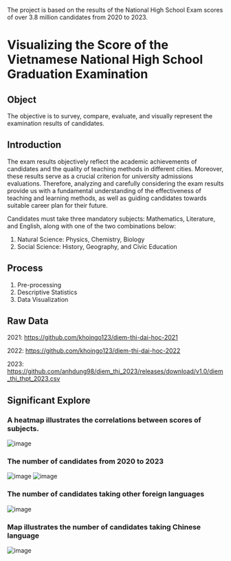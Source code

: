 The project is based on the results of the National High School Exam scores of over 3.8 million candidates from 2020 to 2023. 
# Visualizing the Score of the Vietnamese National High School Graduation Examination  
## Object 
The objective is to survey, compare, evaluate, and visually represent the examination results of candidates.
## Introduction 
The exam results objectively reflect the academic achievements of candidates and the quality of teaching methods in different cities. Moreover, these results serve as a crucial criterion for university admissions evaluations. Therefore, analyzing and carefully considering the exam results provide us with a fundamental understanding of the effectiveness of teaching and learning methods, as well as guiding candidates towards suitable career plan for their future.

Candidates must take three mandatory subjects: Mathematics, Literature, and English, along with one of the two combinations below: 
1. Natural Science: Physics, Chemistry, Biology
2. Social Science: History, Geography, and Civic Education
## Process
1.  Pre-processing
2.  Descriptive Statistics
3.  Data Visualization 
## Raw Data
2021: https://github.com/khoingo123/diem-thi-dai-hoc-2021

2022: https://github.com/khoingo123/diem-thi-dai-hoc-2022

2023: https://github.com/anhdung98/diem_thi_2023/releases/download/v1.0/diem_thi_thpt_2023.csv
## Significant Explore
### A heatmap illustrates the correlations between scores of subjects.
![image](https://github.com/vythanhnguyen/Visualizing-National-High-School-Examination/assets/162904704/63df1c0b-8b3d-4b0c-831c-7cd674d474ff)
### The number of candidates from 2020 to 2023 
![image](https://github.com/vythanhnguyen/Visualizing-National-High-School-Examination/assets/162904704/94685900-973e-4215-b90e-3c7defa73fc8)
![image](https://github.com/vythanhnguyen/Visualizing-National-High-School-Examination/assets/162904704/0079f0d9-25a8-4097-b5dc-2519c452621e)
### The number of candidates taking other foreign languages
![image](https://github.com/vythanhnguyen/Visualizing-National-High-School-Examination/assets/162904704/74a104b6-278f-4a47-a022-97178556200a)
### Map illustrates the number of candidates taking Chinese language
![image](https://github.com/vythanhnguyen/Visualizing-National-High-School-Examination/assets/162904704/9e0a4927-11a6-419c-bef8-7927b0a1c4de)





